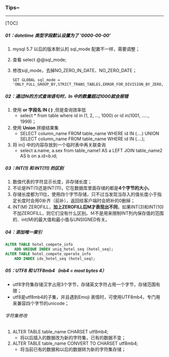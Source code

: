 ### Tips~

------

[TOC]

##### 01：datetime 类型字段默认设置为了 '0000-00-00'

1.  mysql 5.7 以后的版本默认的 sql_mode 配置不一样，需要调整；

2. 查看  select @@sql_mode;

3. 修改sql_mode，去掉NO_ZERO_IN_DATE、NO_ZERO_DATE；

   ```
   SET GLOBAL sql_mode = 'ONLY_FULL_GROUP_BY,STRICT_TRANS_TABLES,ERROR_FOR_DIVISION_BY_ZERO,NO_AUTO_CREATE_USER,NO_ENGINE_SUBSTITUTION'
   ```


##### 02：通过IN的方式查询语句时，In 中的数量超过1000就会报错

1. 使用 **or 字段名 IN ( )** ,但是查询效率低
   - select * from table where id in (1, 2, ..., 1000) or id in(1001, ....., 1999)；
2. 使用 **Union** 拼接结果集
   - SELECT column_name FROM table_name WHERE id IN (....) UNION SELECT column_name FROM table_name WHERE id IN (....);
3. 将 in() 中的内容存放到一个临时表中再关联查询
   - select a.name, a.sex from table_name1 AS a LEFT JOIN table_name2 AS b on a.id=b.id;  

##### 03：INT(1) 和 INT(11) 的区别

1. 数值代表的字符显示长度，非存储长度；
2. 不论是INT(1)还是INT(11)，它在数据库里面存储的都是**4个字节的大小**。
3. 存储长度都为11位，使用四个字节存储，只不过当发现当存入的值长度小于指定长度时会用0补齐（前补），返回给客户端时会把补的0删掉；
4. INT(M)  ZEROFILL，**加上ZEROFILL后M才表现出不同**，如果INT(3)和INT(10)不加ZEROFILL，则它们没有什么区别。Ｍ不是用来限制INT列内保存值的范围的．int(M)的最大值和最小值与UNSIGNED有关。

##### 04：添加唯一索引

```sql
ALTER TABLE hotel_compete_info
    ADD UNIQUE INDEX uniq_hotel_seq (hotel_seq);
ALTER TABLE hotel_compete_operate_info
    ADD INDEX idx_hotel_seq (hotel_seq);
```

##### 05：UTF8 和 UTF8mb4（mb4 = most bytes 4）

- utf8字符集存储汉字占用3个字节，存储英文字符占用一个字节，存储范围有限；
- utf8是utf8mb4的子集，并且遇到Emoji 表情时，可使用UTF8mb4，专门用来兼容四个字节的unicode；

###### 字符集修改

1. ALTER TABLE table_name CHARSET utf8mb4;
   - 将以后插入的数据改为新的字符集，已有的数据不变；
2. ALTER TABLE table_name CONVERT TO CHARSET utf8mb4;
   - 将当前已有的数据和以后的数据转为新的字符集存储；

